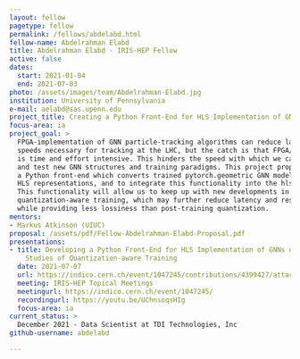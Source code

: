 ```yaml
---
layout: fellow
pagetype: fellow
permalink: /fellows/abdelabd.html
fellow-name: Abdelrahman Elabd
title: Abdelrahman Elabd - IRIS-HEP Fellow
active: false
dates:
  start: 2021-01-04
  end: 2021-07-03
photo: /assets/images/team/Abdelrahman-Elabd.jpg
institution: University of Pennsylvania
e-mail: aelabd@sas.upenn.edu
project_title: Creating a Python Front-End for HLS Implementation of GNNs on FPGA
focus-area: ia
project_goal: >
  FPGA-implementation of GNN particle-tracking algorithms can reduce latency to the
  speeds necessary for tracking at the LHC, but the catch is that FPGA/HLS design
  is time and effort intensive. This hinders the speed with which we can implement
  and test new GNN structures and training paradigms. This project proposes to develop
  a Python front-end which converts trained pytorch.geometric GNN models into identical
  HLS representations, and to integrate this functionality into the hls4ml toolkit.
  This functionality will allow us to keep up with new developments in GNNs such as
  quantization-aware training, which may further reduce latency and resource usage
  while providing less lossiness than post-training quantization.
mentors:
- Markus Atkinson (UIUC)
proposal: /assets/pdf/Fellow-Abdelrahman-Elabd-Proposal.pdf
presentations:
- title: Developing a Python Front-End for HLS Implementation of GNNs on FPGA and
    Studies of Quantization-aware Training
  date: 2021-07-07
  url: https://indico.cern.ch/event/1047245/contributions/4399427/attachments/2278054/3870233/PyTorch%20Geometric%20to%20HLS.pdf
  meeting: IRIS-HEP Topical Meetings
  meetingurl: https://indico.cern.ch/event/1047245/
  recordingurl: https://youtu.be/UChnsoqsHIg
  focus-area: ia
current_status: >
  December 2021 - Data Scientist at TDI Technologies, Inc
github-username: abdelabd

---
```


